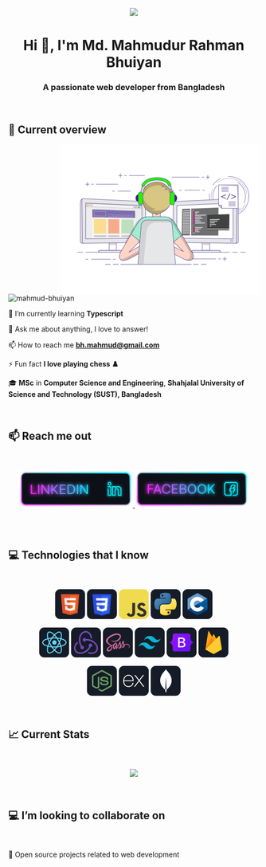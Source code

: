 <p align="center">
  <img style="width:8rem; height:auto" src="https://i.ibb.co/GJ5gFKH/developer.gif"/>
 </p>
</p>

<h1 align="center">Hi 👋, I'm Md. Mahmudur Rahman Bhuiyan</h1>
<h3 align="center">A passionate web developer from Bangladesh</h3>
<br>

## :eyes: Current overview

<img align="right" alt="Coding" width="400" src="https://raw.githubusercontent.com/mahmud-bhuiyan/images/main/github-banner.gif">

<p align="left"> <img src="https://komarev.com/ghpvc/?username=mahmud-bhuiyan&label=Profile%20views&color=0e75b6&style=flat" alt="mahmud-bhuiyan" /> </p>

🌱 I’m currently learning **Typescript**

💬 Ask me about anything, I love to answer!

📫 How to reach me **bh.mahmud@gmail.com**

⚡ Fun fact **I love playing chess ♟️**

🎓 **MSc** in **Computer Science and Engineering**, **Shahjalal University of Science and Technology (SUST), Bangladesh**

<br>

## :mailbox: Reach me out

<br />

<p align="center">
  <a href="https://www.linkedin.com/in/mahmudur-rahman-bhuiyan/" target="_blank" rel="noopener noreferrer">
    <img height="75" src="https://github.com/mahmud-bhuiyan/mahmud-bhuiyan/blob/main/images/icons/Linkedin.png">
  </a>
  <a href="https://www.facebook.com/bhuiyan.mahmud" target="_blank" rel="noopener noreferrer">
    <img height="75" src="https://github.com/mahmud-bhuiyan/mahmud-bhuiyan/blob/main/images/icons/Facebook.png">
  </a>
</p>

<br />

<br>

## :computer: Technologies that I know

<br>
<p align="center">
<img src="https://github.com/mahmud-bhuiyan/mahmud-bhuiyan/blob/main/images/icons/HTML.png"/>
<img src="https://github.com/mahmud-bhuiyan/mahmud-bhuiyan/blob/main/images/icons/css.png"/>
<img src="https://github.com/mahmud-bhuiyan/mahmud-bhuiyan/blob/main/images/icons/JavaScript.png"/>
<img src="https://github.com/mahmud-bhuiyan/mahmud-bhuiyan/blob/main/images/icons/python.png"/>
<img src="https://github.com/mahmud-bhuiyan/mahmud-bhuiyan/blob/main/images/icons/c.png"/>
</p>

<p align="center">
<img src="https://github.com/mahmud-bhuiyan/mahmud-bhuiyan/blob/main/images/icons/react.png"/>
<img src="https://github.com/mahmud-bhuiyan/mahmud-bhuiyan/blob/main/images/icons/redux.png"/>
<img src="https://github.com/mahmud-bhuiyan/mahmud-bhuiyan/blob/main/images/icons/sass.png"/>
<img src="https://github.com/mahmud-bhuiyan/mahmud-bhuiyan/blob/main/images/icons/tailwind.png"/>
<img src="https://github.com/mahmud-bhuiyan/mahmud-bhuiyan/blob/main/images/icons/Bootsrap.png"/>
<img src="https://github.com/mahmud-bhuiyan/mahmud-bhuiyan/blob/main/images/icons/firebase.png"/>
</p>

<p align="center">
<img src="https://github.com/mahmud-bhuiyan/mahmud-bhuiyan/blob/main/images/icons/node.png"/>
<img src="https://github.com/mahmud-bhuiyan/mahmud-bhuiyan/blob/main/images/icons/express.png"/>
<img src="https://github.com/mahmud-bhuiyan/mahmud-bhuiyan/blob/main/images/icons/mongo.png"/>
</p><br/>

## :chart_with_upwards_trend: Current Stats

<br />
<p align="center">
  <img width="60%" src="https://github-readme-streak-stats.herokuapp.com?user=mahmud-bhuiyan&theme=react&hide_border=true&background=0D1117&stroke=0D1117&fire=FF1CF7&sideLabels=00F0FF&currStreakNum=FF1CF7&ring=FF1CF7&currStreakLabel=FF1CF7&sideNums=00F0FF" />
</p>

<br>

## :computer: I’m looking to collaborate on
<br />

🤝 Open source projects related to web development <br>
